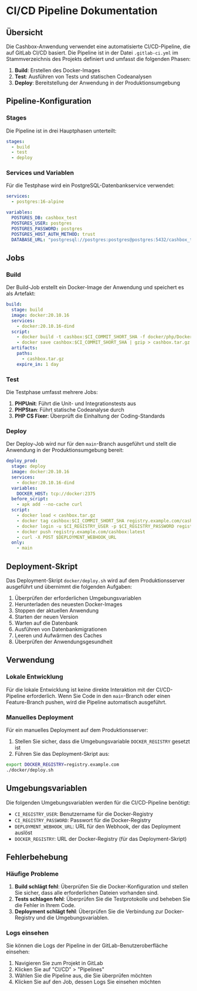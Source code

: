 # CI/CD Pipeline Dokumentation

## Übersicht

Die Cashbox-Anwendung verwendet eine automatisierte CI/CD-Pipeline, die auf GitLab CI/CD basiert. Die Pipeline ist in der Datei `.gitlab-ci.yml` im Stammverzeichnis des Projekts definiert und umfasst die folgenden Phasen:

1. **Build**: Erstellen des Docker-Images
2. **Test**: Ausführen von Tests und statischen Codeanalysen
3. **Deploy**: Bereitstellung der Anwendung in der Produktionsumgebung

## Pipeline-Konfiguration

### Stages

Die Pipeline ist in drei Hauptphasen unterteilt:

```yaml
stages:
  - build
  - test
  - deploy
```

### Services und Variablen

Für die Testphase wird ein PostgreSQL-Datenbankservice verwendet:

```yaml
services:
  - postgres:16-alpine

variables:
  POSTGRES_DB: cashbox_test
  POSTGRES_USER: postgres
  POSTGRES_PASSWORD: postgres
  POSTGRES_HOST_AUTH_METHOD: trust
  DATABASE_URL: "postgresql://postgres:postgres@postgres:5432/cashbox_test?serverVersion=16&charset=utf8"
```

## Jobs

### Build

Der Build-Job erstellt ein Docker-Image der Anwendung und speichert es als Artefakt:

```yaml
build:
  stage: build
  image: docker:20.10.16
  services:
    - docker:20.10.16-dind
  script:
    - docker build -t cashbox:$CI_COMMIT_SHORT_SHA -f docker/php/Dockerfile --target php_prod .
    - docker save cashbox:$CI_COMMIT_SHORT_SHA | gzip > cashbox.tar.gz
  artifacts:
    paths:
      - cashbox.tar.gz
    expire_in: 1 day
```

### Test

Die Testphase umfasst mehrere Jobs:

1. **PHPUnit**: Führt die Unit- und Integrationstests aus
2. **PHPStan**: Führt statische Codeanalyse durch
3. **PHP CS Fixer**: Überprüft die Einhaltung der Coding-Standards

### Deploy

Der Deploy-Job wird nur für den `main`-Branch ausgeführt und stellt die Anwendung in der Produktionsumgebung bereit:

```yaml
deploy_prod:
  stage: deploy
  image: docker:20.10.16
  services:
    - docker:20.10.16-dind
  variables:
    DOCKER_HOST: tcp://docker:2375
  before_script:
    - apk add --no-cache curl
  script:
    - docker load < cashbox.tar.gz
    - docker tag cashbox:$CI_COMMIT_SHORT_SHA registry.example.com/cashbox:latest
    - docker login -u $CI_REGISTRY_USER -p $CI_REGISTRY_PASSWORD registry.example.com
    - docker push registry.example.com/cashbox:latest
    - curl -X POST $DEPLOYMENT_WEBHOOK_URL
  only:
    - main
```

## Deployment-Skript

Das Deployment-Skript `docker/deploy.sh` wird auf dem Produktionsserver ausgeführt und übernimmt die folgenden Aufgaben:

1. Überprüfen der erforderlichen Umgebungsvariablen
2. Herunterladen des neuesten Docker-Images
3. Stoppen der aktuellen Anwendung
4. Starten der neuen Version
5. Warten auf die Datenbank
6. Ausführen von Datenbankmigrationen
7. Leeren und Aufwärmen des Caches
8. Überprüfen der Anwendungsgesundheit

## Verwendung

### Lokale Entwicklung

Für die lokale Entwicklung ist keine direkte Interaktion mit der CI/CD-Pipeline erforderlich. Wenn Sie Code in den `main`-Branch oder einen Feature-Branch pushen, wird die Pipeline automatisch ausgeführt.

### Manuelles Deployment

Für ein manuelles Deployment auf dem Produktionsserver:

1. Stellen Sie sicher, dass die Umgebungsvariable `DOCKER_REGISTRY` gesetzt ist
2. Führen Sie das Deployment-Skript aus:

```bash
export DOCKER_REGISTRY=registry.example.com
./docker/deploy.sh
```

## Umgebungsvariablen

Die folgenden Umgebungsvariablen werden für die CI/CD-Pipeline benötigt:

- `CI_REGISTRY_USER`: Benutzername für die Docker-Registry
- `CI_REGISTRY_PASSWORD`: Passwort für die Docker-Registry
- `DEPLOYMENT_WEBHOOK_URL`: URL für den Webhook, der das Deployment auslöst
- `DOCKER_REGISTRY`: URL der Docker-Registry (für das Deployment-Skript)

## Fehlerbehebung

### Häufige Probleme

1. **Build schlägt fehl**: Überprüfen Sie die Docker-Konfiguration und stellen Sie sicher, dass alle erforderlichen Dateien vorhanden sind.
2. **Tests schlagen fehl**: Überprüfen Sie die Testprotokolle und beheben Sie die Fehler in Ihrem Code.
3. **Deployment schlägt fehl**: Überprüfen Sie die Verbindung zur Docker-Registry und die Umgebungsvariablen.

### Logs einsehen

Sie können die Logs der Pipeline in der GitLab-Benutzeroberfläche einsehen:

1. Navigieren Sie zum Projekt in GitLab
2. Klicken Sie auf "CI/CD" > "Pipelines"
3. Wählen Sie die Pipeline aus, die Sie überprüfen möchten
4. Klicken Sie auf den Job, dessen Logs Sie einsehen möchten
